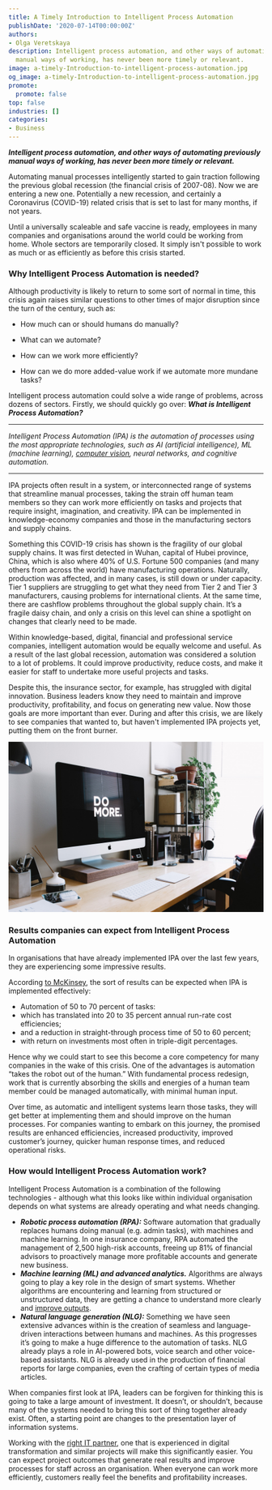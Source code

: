 ```yaml
---
title: A Timely Introduction to Intelligent Process Automation
publishDate: '2020-07-14T00:00:00Z'
authors:
- Olga Veretskaya
description: Intelligent process automation, and other ways of automating previously
  manual ways of working, has never been more timely or relevant.
image: a-timely-Introduction-to-intelligent-process-automation.jpg
og_image: a-timely-Introduction-to-intelligent-process-automation.jpg
promote:
  promote: false
top: false
industries: []
categories:
- Business
---
```

***Intelligent process automation, and other ways of automating previously manual ways of working, has never been more timely or relevant.***

Automating manual processes intelligently started to gain traction following the previous global recession (the financial crisis of 2007-08). Now we are entering a new one. Potentially a new recession, and certainly a Coronavirus (COVID-19) related crisis that is set to last for many months, if not years. 

Until a universally scaleable and safe vaccine is ready, employees in many companies and organisations around the world could be working from home. Whole sectors are temporarily closed. It simply isn't possible to work as much or as efficiently as before this crisis started.

### Why Intelligent Process Automation is needed? 

Although productivity is likely to return to some sort of normal in time, this crisis again raises similar questions to other times of major disruption since the turn of the century, such as: 
* How much can or should humans do manually?

* What can we automate?

* How can we work more efficiently?

* How can we do more added-value work if we automate more mundane tasks?

Intelligent process automation could solve a wide range of problems, across dozens of sectors. Firstly, we should quickly go over: ***What is Intelligent Process Automation?***

---

*Intelligent Process Automation (IPA) is the automation of processes using the most appropriate technologies, such as AI (artificial intelligence), ML (machine learning), [computer vision](https://anadea.info/blog/5-ways-computer-vision-is-revolutionizing-healthcare), neural networks, and cognitive automation.*

---

IPA projects often result in a system, or interconnected range of systems that streamline manual processes, taking the strain off human team members so they can work more efficiently on tasks and projects that require insight, imagination, and creativity. IPA can be implemented in knowledge-economy companies and those in the manufacturing sectors and supply chains. 

Something this COVID-19 crisis has shown is the fragility of our global supply chains. It was first detected in Wuhan, capital of Hubei province, China, which is also where 40% of U.S. Fortune 500 companies (and many others from across the world) have manufacturing operations. Naturally, production was affected, and in many cases, is still down or under capacity. Tier 1 suppliers are struggling to get what they need from Tier 2 and Tier 3 manufacturers, causing problems for international clients. At the same time, there are cashflow problems throughout the global supply chain. It’s a fragile daisy chain, and only a crisis on this level can shine a spotlight on changes that clearly need to be made. 

Within knowledge-based, digital, financial and professional service companies, intelligent automation would be equally welcome and useful. As a result of the last global recession, automation was considered a solution to a lot of problems. It could improve productivity, reduce costs, and make it easier for staff to undertake more useful projects and tasks. 

Despite this, the insurance sector, for example, has struggled with digital innovation. Business leaders know they need to maintain and improve productivity, profitability, and focus on generating new value. Now those goals are more important than ever. During and after this crisis, we are likely to see companies that wanted to, but haven't implemented IPA projects yet, putting them on the front burner. 

![Business leaders know they need to maintain and improve productivity, profitability, and focus on generating new value](a-timely-Introduction-to-intelligent-process-automation-1.jpg)

### Results companies can expect from Intelligent Process Automation

In organisations that have already implemented IPA over the last few years, they are experiencing some impressive results. 

According <a href="https://www.mckinsey.com/business-functions/mckinsey-digital/our-insights/intelligent-process-automation-the-engine-at-the-core-of-the-next-generation-operating-model" rel="nofollow" target="_blank">to McKinsey</a>, the sort of results can be expected when IPA is implemented effectively: 

* Automation of 50 to 70 percent of tasks:
* which has translated into 20 to 35 percent annual run-rate cost efficiencies;
* and a reduction in straight-through process time of 50 to 60 percent;
* with return on investments most often in triple-digit percentages.

Hence why we could start to see this become a core competency for many companies in the wake of this crisis. One of the advantages is automation “takes the robot out of the human.” With fundamental process redesign, work that is currently absorbing the skills and energies of a human team member could be managed automatically, with minimal human input. 

Over time, as automatic and intelligent systems learn those tasks, they will get better at implementing them and should improve on the human processes. For companies wanting to embark on this journey, the promised results are enhanced efficiencies, increased productivity, improved customer’s journey, quicker human response times, and reduced operational risks.

### How would Intelligent Process Automation work? 

Intelligent Process Automation is a combination of the following technologies - although what this looks like within individual organisation depends on what systems are already operating and what needs changing. 

* ***Robotic process automation (RPA):*** Software automation that gradually replaces humans doing manual (e.g. admin tasks), with machines and machine learning. In one insurance company, RPA automated the management of 2,500 high-risk accounts, freeing up 81% of financial advisors to proactively manage more profitable accounts and generate new business. 
* ***Machine learning (ML) and advanced analytics.*** Algorithms are always going to play a key role in the design of smart systems. Whether algorithms are encountering and learning from structured or unstructured data, they are getting a chance to understand more clearly and [improve outputs](https://anadea.info/blog/business-benefits-of-using-machine-learning). 
* ***Natural language generation (NLG):*** Something we have seen extensive advances within is the creation of seamless and language-driven interactions between humans and machines. As this progresses it’s going to make a huge difference to the automation of tasks. NLG already plays a role in AI-powered bots, voice search and other voice-based assistants. NLG is already used in the production of financial reports for large companies, even the crafting of certain types of media articles.

When companies first look at IPA, leaders can be forgiven for thinking this is going to take a large amount of investment. It doesn’t, or shouldn’t, because many of the systems needed to bring this sort of thing together already exist. Often, a starting point are changes to the presentation layer of information systems. 

Working with the [right IT partner](https://anadea.info/), one that is experienced in digital transformation and similar projects will make this significantly easier. You can expect project outcomes that generate real results and improve processes for staff across an organisation. When everyone can work more efficiently, customers really feel the benefits and profitability increases.